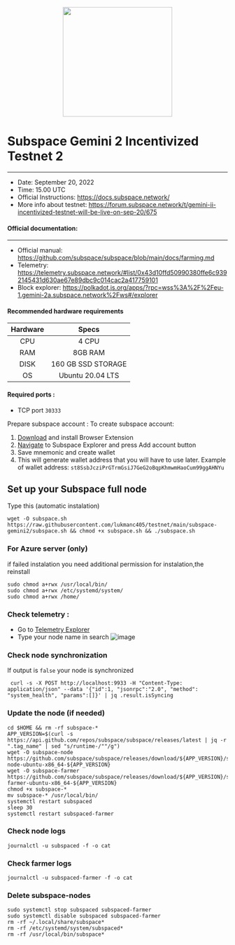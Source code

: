 <p align="center">
 <img src="https://user-images.githubusercontent.com/48665887/191175627-c435b3ea-e1e2-4d3e-a1ad-ed35f58dac19.png" width="250">
<p>

# Subspace Gemini 2 Incentivized Testnet 2
---

- Date: September 20, 2022
- Time: 15.00 UTC
- Official Instructions: https://docs.subspace.network/ 
- More info about testnet: https://forum.subspace.network/t/gemini-ii-incentivized-testnet-will-be-live-on-sep-20/675

#### Official documentation:
----
- Official manual: https://github.com/subspace/subspace/blob/main/docs/farming.md
- Telemetry: https://telemetry.subspace.network/#list/0x43d10ffd50990380ffe6c9392145431d630ae67e89dbc9c014cac2a417759101
- Block explorer: https://polkadot.js.org/apps/?rpc=wss%3A%2F%2Feu-1.gemini-2a.subspace.network%2Fws#/explorer

#### Recommended hardware requirements
| Hardware | Specs    |
| :---:   | :---: |
| CPU | 4 CPU   |
| RAM | 8GB RAM |
| DISK | 160 GB SSD STORAGE |
| OS | Ubuntu 20.04 LTS|

#### Required ports :
- TCP port `30333`

Prepare subspace account :
To create subspace account:

1. [Download](https://chrome.google.com/webstore/detail/polkadot%7Bjs%7D-extension/mopnmbcafieddcagagdcbnhejhlodfdd) and install Browser Extension
2. [Navigate](https://polkadot.js.org/apps/?rpc=wss%3A%2F%2Feu-1.gemini-2a.subspace.network%2Fws#/accounts) to Subspace Explorer and press Add account button
3. Save mnemonic and create wallet
4. This will generate wallet address that you will have to use later. Example of wallet address: `st8SsbJcziPrGTrmGsiJ7GeG2oBqpKhmwmHaoCum99ggAHNYu`

## Set up your Subspace full node

Type this (automatic instalation)
```
wget -O subspace.sh https://raw.githubusercontent.com/lukmanc405/testnet/main/subspace-gemini2/subspace.sh && chmod +x subspace.sh && ./subspace.sh
```
### For Azure server (only)
if failed instalation you need additional permission for instalation,the reinstall
```
sudo chmod a+rwx /usr/local/bin/
sudo chmod a+rwx /etc/systemd/system/
sudo chmod a+rwx /home/
```


### Check telemetry :
- Go to [Telemetry Explorer](https://telemetry.subspace.network/#list/0x43d10ffd50990380ffe6c9392145431d630ae67e89dbc9c014cac2a417759101)
- Type your node name in search
 ![image](https://user-images.githubusercontent.com/48665887/191182236-e9d87fb6-b652-4181-9f48-1bed2a77595e.png)

 ### Check node synchronization
If output is `false` your node is synchronized
```
 curl -s -X POST http://localhost:9933 -H "Content-Type: application/json" --data '{"id":1, "jsonrpc":"2.0", "method": "system_health", "params":[]}' | jq .result.isSyncing
 ```
 
 ### Update the node (if needed)
 ```
 cd $HOME && rm -rf subspace-*
APP_VERSION=$(curl -s https://api.github.com/repos/subspace/subspace/releases/latest | jq -r ".tag_name" | sed "s/runtime-/""/g")
wget -O subspace-node https://github.com/subspace/subspace/releases/download/${APP_VERSION}/subspace-node-ubuntu-x86_64-${APP_VERSION}
wget -O subspace-farmer https://github.com/subspace/subspace/releases/download/${APP_VERSION}/subspace-farmer-ubuntu-x86_64-${APP_VERSION}
chmod +x subspace-*
mv subspace-* /usr/local/bin/
systemctl restart subspaced
sleep 30
systemctl restart subspaced-farmer
 ```
### Check node logs
 
```
journalctl -u subspaced -f -o cat
```

### Check farmer logs 
 
```
journalctl -u subspaced-farmer -f -o cat
```
 
### Delete subspace-nodes
```
sudo systemctl stop subspaced subspaced-farmer
sudo systemctl disable subspaced subspaced-farmer
rm -rf ~/.local/share/subspace*
rm -rf /etc/systemd/system/subspaced*
rm -rf /usr/local/bin/subspace*
```

